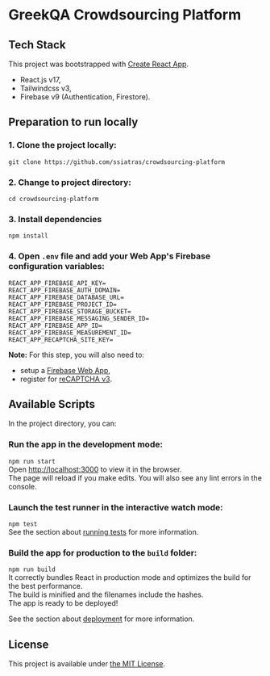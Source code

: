 # GreekQA Crowdsourcing Platform

## Tech Stack
This project was bootstrapped with [Create React App](https://github.com/facebook/create-react-app).
- React.js v17,
- Tailwindcss v3,
- Firebase v9 (Authentication, Firestore).

## Preparation to run locally

### 1. Clone the project locally:
`git clone https://github.com/ssiatras/crowdsourcing-platform` 

### 2. Change to project directory:
`cd crowdsourcing-platform`

### 3. Install dependencies
`npm install`

### 4. Open  `.env` file and add your Web App's Firebase configuration variables:
```
REACT_APP_FIREBASE_API_KEY=
REACT_APP_FIREBASE_AUTH_DOMAIN=
REACT_APP_FIREBASE_DATABASE_URL=
REACT_APP_FIREBASE_PROJECT_ID=
REACT_APP_FIREBASE_STORAGE_BUCKET=
REACT_APP_FIREBASE_MESSAGING_SENDER_ID=
REACT_APP_FIREBASE_APP_ID=
REACT_APP_FIREBASE_MEASUREMENT_ID=
REACT_APP_RECAPTCHA_SITE_KEY=
```
**Note:** For this step, you will also need to:
- setup a [Firebase Web App](https://firebase.google.com),
- register for [reCAPTCHA v3](https://www.google.com/recaptcha/about/).

###


## Available Scripts

In the project directory, you can:

### Run the app in the development mode:
`npm run start`\
Open [http://localhost:3000](http://localhost:3000) to view it in the browser.\
The page will reload if you make edits. You will also see any lint errors in the console.



### Launch the test runner in the interactive watch mode:
`npm test`\
See the section about [running tests](https://facebook.github.io/create-react-app/docs/running-tests) for more information.


### Build the app for production to the `build` folder:
`npm run build`\
It correctly bundles React in production mode and optimizes the build for the best performance.\
The build is minified and the filenames include the hashes. \
The app is ready to be deployed!

See the section about [deployment](https://facebook.github.io/create-react-app/docs/deployment) for more information.

## License
This project is available under [the MIT License](https://github.com/ssiatras/crowdsourcing-platform/blob/main/LICENSE).
